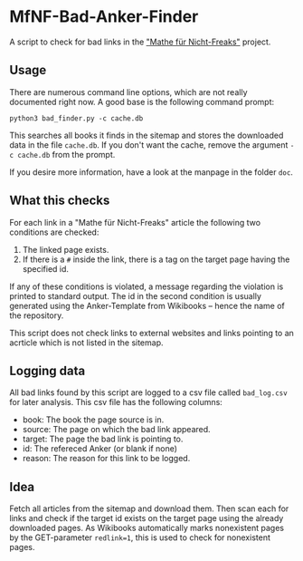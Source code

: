 # MfNF-Bad-Anker-Finder

A script to check for bad links in the ["Mathe für
Nicht-Freaks"](https://de.wikibooks.org/wiki/Mathe_f%C3%BCr_Nicht-Freaks)
project.

## Usage
There are numerous command line options, which are not really documented right
now. A good base is the following command prompt:
```
python3 bad_finder.py -c cache.db
```
This searches all books it finds in the sitemap and stores the downloaded data
in the file `cache.db`. If you don't want the cache, remove the argument `-c
cache.db` from the prompt.

If you desire more information, have a look at the manpage in the folder
`doc`.

## What this checks
For each link in a "Mathe für Nicht-Freaks" article the following two
conditions are checked:

1. The linked page exists.
2. If there is a `#` inside the link, there is a tag on the target page having
   the specified id.

If any of these conditions is violated, a message regarding the violation is
printed to standard output. The id in the second condition is usually
generated using the Anker-Template from Wikibooks – hence the name of the
repository.

This script does not check links to external websites and links pointing to
an acrticle which is not listed in the sitemap.

## Logging data
All bad links found by this script are logged to a csv file called
`bad_log.csv` for later analysis. This csv file has the following columns:
 - book: The book the page source is in.
 - source: The page on which the bad link appeared.
 - target: The page the bad link is pointing to.
 - id: The refereced Anker (or blank if none)
 - reason: The reason for this link to be logged.

## Idea
Fetch all articles from the sitemap and download them. Then scan each for
links and check if the target id exists on the target page using the already
downloaded pages. As Wikibooks automatically marks nonexistent pages by the
GET-parameter `redlink=1`, this is used to check for nonexistent pages.
